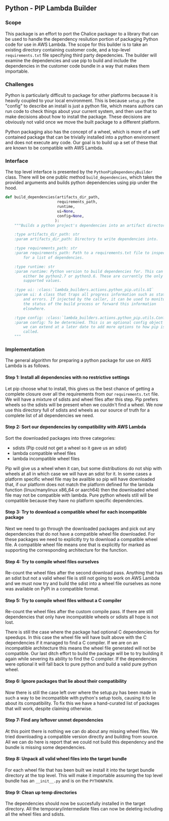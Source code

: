 ## Python - PIP Lambda Builder

### Scope

This package is an effort to port the Chalice packager to a library that can
be used to handle the dependency resilution portion of packaging Python code
for use in AWS Lambda. The scope for this builder is to take an existing
directory containing customer code, and a top-level `requirements.txt` file
specifying third party depedencies. The builder will examine the dependencies
and use pip to build and include the dependencies in the customer code bundle
in a way that makes them importable.

### Challenges

Python is particularly difficult to package for other platforms because it is
heavily coupled to your local environment. This is because `setup.py` the
"config" to describe an install is just a python file, which means authors can
run code to check things about your current system, and then use that to make
decisions about how to install the package. These decisions are obviously not
valid once we move the built package to a different platform.

Python packaging also has the concept of a wheel, which is more of a self
contained package that can be trivially installed into a python environment
and does not execute any code. Our goal is to build up a set of these that
are known to be compatible with AWS Lambda.

### Interface

The top level interface is presented by the `PythonPipDependencyBuilder`
class. There will be one public method `build_dependencies`, which takes
the provided arguments and builds python dependencies using pip under
the hood.

```python
def build_dependencies(artifacts_dir_path,
                       requirements_path,
                       runtime,
                       ui=None,
                       config=None,
                      ):
    """Builds a python project's dependencies into an artifact directory.

	:type artifacts_dir_path: str
	:param artifacts_dir_path: Directory to write dependencies into.

	:type requirements_path: str
	:param requirements_path: Path to a requirements.txt file to inspect
	    for a list of dependencies.

    :type runtime: str
    :param runtime: Python version to build dependencies for. This can
        either be python2.7 or python3.6. These are currently the only
        supported values.

    :type ui: :class:`lambda_builders.actions.python_pip.utils.UI`
    :param ui: A class that traps all progress information such as status
        and errors. If injected by the caller, it can be used to monitor
        the status of the build process or forward this information
        elsewhere.

    :type config: :class:`lambda_builders.actions.python_pip.utils.Config`
    :param config: To be determined. This is an optional config object
        we can extend at a later date to add more options to how pip is
        called.
    """
```

### Implementation

The general algorithm for preparing a python package for use on AWS Lambda
is as follows.

#### Step 1: Install all dependencies with no restrictive settings

Let pip choose what to install, this gives us the best chance of getting
a complete closure over all the requirements from our `requirements.txt` file.
We will have a mixture of sdists and wheel files after this step. Pip prefers
wheels so the sdists will be present when we couldn't find a wheel. We now use
this directory full of sdists and wheels as our source of truth for a complete
list of all dependencies we need.

#### Step 2: Sort our dependencies by compatibility with AWS Lambda

Sort the downloaded packages into three categories:
* sdists (Pip could not get a wheel so it gave us an sdist)
* lambda compatible wheel files
* lambda incompatible wheel files

Pip will give us a wheel when it can, but some distributions do not ship with
wheels at all in which case we will have an sdist for it. In some cases a
platform specific wheel file may be availble so pip will have downloaded that,
if our platform does not match the platform defined for the lambda function
(linux/manylinux x86_64 or aarch64) then the downloaded wheel file may not be
compatible with lambda. Pure python wheels still will be compatible because
they have no platform specific dependencies.

#### Step 3: Try to download a compatible wheel for each incompatible package

Next we need to go through the downloaded packages and pick out any
dependencies that do not have a compatible wheel file downloaded. For these
packages we need to explicitly try to download a compatible wheel file. A
compatible wheel file means one that is explicitly for marked as supporting the
corresponding architecture for the function.

#### Step 4: Try to compile wheel files ourselves

Re-count the wheel files after the second download pass. Anything that has an
sdist but not a valid wheel file is still not going to work on AWS Lambda and
we must now try and build the sdist into a wheel file ourselves as none was
available on PyPi in a compatible format.

#### Step 5: Try to compile wheel files without a C compiler

Re-count the wheel files after the custom compile pass. If there are still
dependencies that only have incompatible wheels or sdists all hope is not lost.

There is still the case where the package had optional C dependencies for
speedups. In this case the wheel file will have built above with the C
dependencies if it managed to find a C compiler. If we are on an incompatible
architecture this means the wheel file generated will not be compatible. Our
last ditch effort to build the package will be to try building it again while
severing its ability to find the C compiler. If the dependencies were optional
it will fall back to pure python and build a valid pure python wheel.

#### Step 6: Ignore packages that lie about their compatibility

Now there is still the case left over where the setup.py has been made in such
a way to be incompatible with python's setup tools, causing it to lie about its
compatibility. To fix this we have a hand-curated list of packages that will
work, despite claiming otherwise.

#### Step 7: Find any leftover unmet dependencies

At this point there is nothing we can do about any missing wheel files. We
tried downloading a compatible version directly and building from source. All
we can do here is report that we could not build this dependency and the bundle
is missing some dependencies.

#### Step 8: Unpack all valid wheel files into the target bundle

For each wheel file that has been built we install it into the target bundle
directory at the top level. This will make it importable assuming the top level
bundle has an `__init__.py` and is on the `PYTHONPATH`.

#### Step 9: Clean up temp directories

The dependencies should now be succesfully installed in the target directory.
All the temporary/intermediate files can now be deleting including all the
wheel files and sdists.
